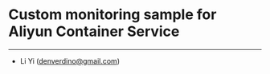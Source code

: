 # Custom monitoring sample for Aliyun Container Service

-------------------
* Li Yi (denverdino@gmail.com)